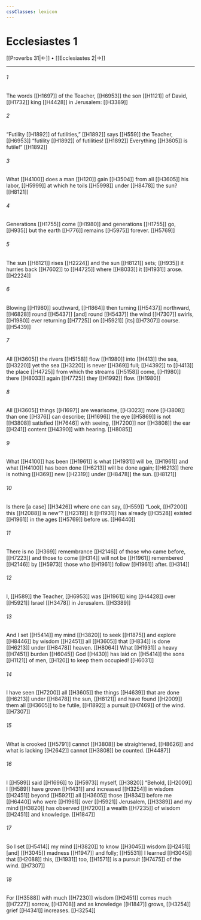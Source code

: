 ```yaml
---
cssClasses: lexicon
---
```


# Ecclesiastes 1

[[Proverbs 31|←]] • [[Ecclesiastes 2|→]]

---

###### 1
The words [[H1697]] of the Teacher, [[H6953]] the son [[H1121]] of David, [[H1732]] king [[H4428]] in Jerusalem: [[H3389]]

###### 2
“Futility [[H1892]] of futilities,” [[H1892]] says [[H559]] the Teacher, [[H6953]] “futility [[H1892]] of futilities! [[H1892]] Everything [[H3605]] is futile!” [[H1892]]

###### 3
What [[H4100]] does a man [[H120]] gain [[H3504]] from all [[H3605]] his labor, [[H5999]] at which he toils [[H5998]] under [[H8478]] the sun? [[H8121]]

###### 4
Generations [[H1755]] come [[H1980]] and generations [[H1755]] go, [[H935]] but the earth [[H776]] remains [[H5975]] forever. [[H5769]]

###### 5
The sun [[H8121]] rises [[H2224]] and the sun [[H8121]] sets; [[H935]] it hurries back [[H7602]] to [[H4725]] where [[H8033]] it [[H1931]] arose. [[H2224]]

###### 6
Blowing [[H1980]] southward, [[H1864]] then turning [[H5437]] northward, [[H6828]] round [[H5437]] [and] round [[H5437]] the wind [[H7307]] swirls, [[H1980]] ever returning [[H7725]] on [[H5921]] [its] [[H7307]] course. [[H5439]]

###### 7
All [[H3605]] the rivers [[H5158]] flow [[H1980]] into [[H413]] the sea, [[H3220]] yet the sea [[H3220]] is never [[H369]] full; [[H4392]] to [[H413]] the place [[H4725]] from which the streams [[H5158]] come, [[H1980]] there [[H8033]] again [[H7725]] they [[H1992]] flow. [[H1980]]

###### 8
All [[H3605]] things [[H1697]] are wearisome, [[H3023]] more [[H3808]] than one [[H376]] can describe; [[H1696]] the eye [[H5869]] is not [[H3808]] satisfied [[H7646]] with seeing, [[H7200]] nor [[H3808]] the ear [[H241]] content [[H4390]] with hearing. [[H8085]]

###### 9
What [[H4100]] has been [[H1961]] is what [[H1931]] will be, [[H1961]] and what [[H4100]] has been done [[H6213]] will be done again; [[H6213]] there is nothing [[H369]] new [[H2319]] under [[H8478]] the sun. [[H8121]]

###### 10
Is there [a case] [[H3426]] where one can say, [[H559]] “Look, [[H7200]] this [[H2088]] is new”? [[H2319]] It [[H1931]] has already [[H3528]] existed [[H1961]] in the ages [[H5769]] before us. [[H6440]]

###### 11
There is no [[H369]] remembrance [[H2146]] of those who came before, [[H7223]] and those to come [[H314]] will not be [[H1961]] remembered [[H2146]] by [[H5973]] those who [[H1961]] follow [[H1961]] after. [[H314]]

###### 12
I, [[H589]] the Teacher, [[H6953]] was [[H1961]] king [[H4428]] over [[H5921]] Israel [[H3478]] in Jerusalem. [[H3389]]

###### 13
And I set [[H5414]] my mind [[H3820]] to seek [[H1875]] and explore [[H8446]] by wisdom [[H2451]] all [[H3605]] that [[H834]] is done [[H6213]] under [[H8478]] heaven. [[H8064]] What [[H1931]] a heavy [[H7451]] burden [[H6045]] God [[H430]] has laid on [[H5414]] the sons [[H1121]] of men, [[H120]] to keep them occupied! [[H6031]]

###### 14
I have seen [[H7200]] all [[H3605]] the things [[H4639]] that are done [[H6213]] under [[H8478]] the sun, [[H8121]] and have found [[H2009]] them all [[H3605]] to be futile, [[H1892]] a pursuit [[H7469]] of the wind. [[H7307]]

###### 15
What is crooked [[H5791]] cannot [[H3808]] be straightened, [[H8626]] and what is lacking [[H2642]] cannot [[H3808]] be counted. [[H4487]]

###### 16
I [[H589]] said [[H1696]] to [[H5973]] myself, [[H3820]] “Behold, [[H2009]] I [[H589]] have grown [[H1431]] and increased [[H3254]] in wisdom [[H2451]] beyond [[H5921]] all [[H3605]] those [[H834]] before me [[H6440]] who were [[H1961]] over [[H5921]] Jerusalem, [[H3389]] and my mind [[H3820]] has observed [[H7200]] a wealth [[H7235]] of wisdom [[H2451]] and knowledge. [[H1847]]

###### 17
So I set [[H5414]] my mind [[H3820]] to know [[H3045]] wisdom [[H2451]] [and] [[H3045]] madness [[H1947]] and folly; [[H5531]] I learned [[H3045]] that [[H2088]] this, [[H1931]] too, [[H1571]] is a pursuit [[H7475]] of the wind. [[H7307]]

###### 18
For [[H3588]] with much [[H7230]] wisdom [[H2451]] comes much [[H7227]] sorrow, [[H3708]] and as knowledge [[H1847]] grows, [[H3254]] grief [[H4341]] increases. [[H3254]]

